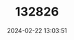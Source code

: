 ---
title: "132826"
category: "Epinephelus bleekeri"
draft: false
date: 2024-02-22 13:03:51
languages:
  English: ["Bleeker's Grouper", "Bleeker's Rock Cod", "Duskytail Grouper"]
  Spanish; Castilian: ["Mero Medioluto"]
  French: ["Merou demideuil", "Merou demi-deuil"]
  Arabic: ["Semman Lidden", "Siman"]
---